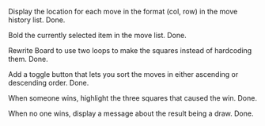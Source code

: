Display the location for each move in the format (col, row) in the move history list.
Done.

Bold the currently selected item in the move list.
Done.

Rewrite Board to use two loops to make the squares instead of hardcoding them.
Done.

Add a toggle button that lets you sort the moves in either ascending or descending order.
Done.

When someone wins, highlight the three squares that caused the win.
Done.

When no one wins, display a message about the result being a draw.
Done.
